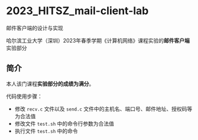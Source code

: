 # 2023_HITSZ_mail-client-lab

邮件客户端的设计与实现

哈尔滨工业大学（深圳）2023年春季学期《计算机网络》课程实验的**邮件客户端**实验部分

## 简介

本人该门课程**实验部分的成绩为满分**。

代码使用步骤：

- 修改 `recv.c` 文件以及 `send.c` 文件中的主机名、端口号、邮件地址、授权码等为合法值
- 修改文件 `test.sh` 中的命令行参数为合法值
- 执行文件 `test.sh` 中的命令